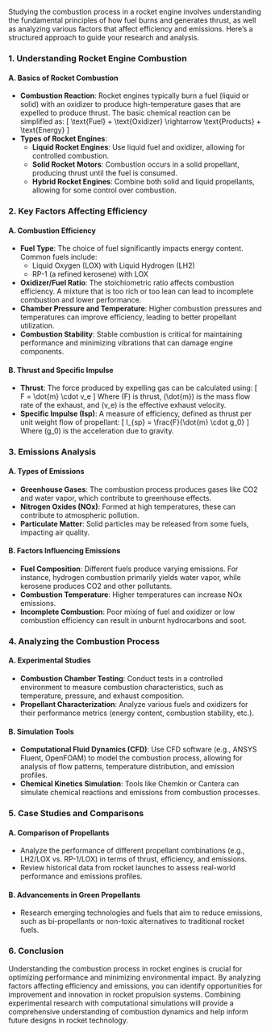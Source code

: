 Studying the combustion process in a rocket engine involves understanding the fundamental principles of how fuel burns and generates thrust, as well as analyzing various factors that affect efficiency and emissions. Here’s a structured approach to guide your research and analysis.

### 1. Understanding Rocket Engine Combustion

#### A. **Basics of Rocket Combustion**
- **Combustion Reaction**: Rocket engines typically burn a fuel (liquid or solid) with an oxidizer to produce high-temperature gases that are expelled to produce thrust. The basic chemical reaction can be simplified as:
  \[
  \text{Fuel} + \text{Oxidizer} \rightarrow \text{Products} + \text{Energy}
  \]
- **Types of Rocket Engines**:
  - **Liquid Rocket Engines**: Use liquid fuel and oxidizer, allowing for controlled combustion.
  - **Solid Rocket Motors**: Combustion occurs in a solid propellant, producing thrust until the fuel is consumed.
  - **Hybrid Rocket Engines**: Combine both solid and liquid propellants, allowing for some control over combustion.

### 2. Key Factors Affecting Efficiency

#### A. **Combustion Efficiency**
- **Fuel Type**: The choice of fuel significantly impacts energy content. Common fuels include:
  - Liquid Oxygen (LOX) with Liquid Hydrogen (LH2)
  - RP-1 (a refined kerosene) with LOX
- **Oxidizer/Fuel Ratio**: The stoichiometric ratio affects combustion efficiency. A mixture that is too rich or too lean can lead to incomplete combustion and lower performance.
- **Chamber Pressure and Temperature**: Higher combustion pressures and temperatures can improve efficiency, leading to better propellant utilization.
- **Combustion Stability**: Stable combustion is critical for maintaining performance and minimizing vibrations that can damage engine components.

#### B. **Thrust and Specific Impulse**
- **Thrust**: The force produced by expelling gas can be calculated using:
  \[
  F = \dot{m} \cdot v_e
  \]
  Where \(F\) is thrust, \(\dot{m}\) is the mass flow rate of the exhaust, and \(v_e\) is the effective exhaust velocity.
- **Specific Impulse (Isp)**: A measure of efficiency, defined as thrust per unit weight flow of propellant:
  \[
  I_{sp} = \frac{F}{\dot{m} \cdot g_0}
  \]
  Where \(g_0\) is the acceleration due to gravity.

### 3. Emissions Analysis

#### A. **Types of Emissions**
- **Greenhouse Gases**: The combustion process produces gases like CO2 and water vapor, which contribute to greenhouse effects.
- **Nitrogen Oxides (NOx)**: Formed at high temperatures, these can contribute to atmospheric pollution.
- **Particulate Matter**: Solid particles may be released from some fuels, impacting air quality.

#### B. **Factors Influencing Emissions**
- **Fuel Composition**: Different fuels produce varying emissions. For instance, hydrogen combustion primarily yields water vapor, while kerosene produces CO2 and other pollutants.
- **Combustion Temperature**: Higher temperatures can increase NOx emissions.
- **Incomplete Combustion**: Poor mixing of fuel and oxidizer or low combustion efficiency can result in unburnt hydrocarbons and soot.

### 4. Analyzing the Combustion Process

#### A. **Experimental Studies**
- **Combustion Chamber Testing**: Conduct tests in a controlled environment to measure combustion characteristics, such as temperature, pressure, and exhaust composition.
- **Propellant Characterization**: Analyze various fuels and oxidizers for their performance metrics (energy content, combustion stability, etc.).

#### B. **Simulation Tools**
- **Computational Fluid Dynamics (CFD)**: Use CFD software (e.g., ANSYS Fluent, OpenFOAM) to model the combustion process, allowing for analysis of flow patterns, temperature distribution, and emission profiles.
- **Chemical Kinetics Simulation**: Tools like Chemkin or Cantera can simulate chemical reactions and emissions from combustion processes.

### 5. Case Studies and Comparisons

#### A. **Comparison of Propellants**
- Analyze the performance of different propellant combinations (e.g., LH2/LOX vs. RP-1/LOX) in terms of thrust, efficiency, and emissions.
- Review historical data from rocket launches to assess real-world performance and emissions profiles.

#### B. **Advancements in Green Propellants**
- Research emerging technologies and fuels that aim to reduce emissions, such as bi-propellants or non-toxic alternatives to traditional rocket fuels.

### 6. Conclusion

Understanding the combustion process in rocket engines is crucial for optimizing performance and minimizing environmental impact. By analyzing factors affecting efficiency and emissions, you can identify opportunities for improvement and innovation in rocket propulsion systems. Combining experimental research with computational simulations will provide a comprehensive understanding of combustion dynamics and help inform future designs in rocket technology.